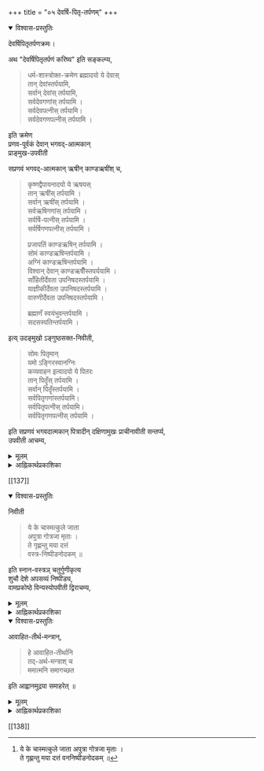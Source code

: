 +++
title = "०५ देवर्षि-पितृ-तर्पणम्"
+++

<details open><summary>विश्वास-प्रस्तुतिः</summary>

देवर्षिपितृतर्पणक्रमः।  

अथ "देवर्षिपितृतर्पणं करिष्य" इति सङ्कल्प्य,

> धर्म-शास्त्रोक्त-क्रमेण ब्रह्मादयो ये देवास्  
> तान् देवांस्तर्पयामि,  
> सर्वान् देवांस् तर्पयामि,  
> सर्वदेवगणांस् तर्पयामि ।  
> सर्वदेवपत्नीस् तर्पयामि।  
> सर्वदेवगणपत्नीस् तर्पयामि । 

इति क्रमेण  
प्रणव-पूर्वकं देवान् भगवद्-आत्मकान्  
प्राङ्मुख-उपवीती  

सप्रणवं भगवद्-आत्मकान् ऋषीन् काण्डऋषींश् च, 

> कृष्णद्वैपायनादयो ये ऋषयस्  
> तान् ऋषींस् तर्पयामि ।  
> सर्वान् ऋषींस् तर्पयामि ।  
> सर्वऋषिगणांस् तर्पयामि ।  
> सर्वर्षि-पत्नीस् तर्पयामि ।  
> सर्वर्षिगणपत्नीस् तर्पयामि ।  
> 
> प्रजापतिं काण्डऋषिन् तर्पयामि ।  
> सोमं काण्डऋषिन्तर्पयामि ।  
> अग्निं काण्डऋषिन्तर्पयामि ।  
> विश्वान् देवान् काण्डऋषीँस्तपर्ययामि ।  
> साँहितीर्देवता उपनिषदस्तर्पयामि ।  
> याज्ञीकीर्देवता उपनिषदस्तर्पयामि ।  
> वारुणीर्देवता उपनिषदस्तर्पयामि ।  
> 
> ब्रह्माणँ स्वयंभुवन्तर्पयामि ।  
> सदसस्पतिन्तर्पयामि । 

इत्य् उदङ्मुखो ऽङ्गुष्ठसक्त-निवीती, 

> सोमः पितृमान्  
> यमो ऽङ्गिरस्वानग्निः  
> कव्यवाहन इत्यादयो ये पितरः  
> तान् पितॄँस् तर्पयामि ।  
> सर्वान् पितॄँस्तर्पयामि ।  
> सर्वपितृगणांस्तर्पयामि।  
> सर्वपितृपत्नीस् तर्पयामि।  
> सर्वपितृगणपत्नीस् तर्पयामि । 

इति सप्रणवं भगवदात्मकान् पित्रादीन् दक्षिणामुखः प्राचीनावीती सन्तर्प्य,  
उपवीती आचम्य,
</details>

<details><summary>मूलम्</summary>

देवर्षिपितृतर्पणक्रमः।  

अथ "देवर्षिपितृतर्पणं करिष्य" इति सङ्कल्प्य,

> धर्मशास्त्रोक्तक्रमेण ब्रह्मादयो ये देवास्तान् देवांस्तर्पयामि, सर्वान् देवांस्तर्पयामि, सर्वदेवगणांस्तर्पयामि । सर्वदेवपत्नीस्तर्पयामि। सर्वदेवगणपत्नीस् तर्पयामि । 

इति क्रमेण प्रणवपूर्वकं देवान् भगवदात्मकान् प्राङ्मुख-उपवीती सप्रणवं भगवद्-आत्मकान् ऋषीन् काण्डऋषींश्च, कृष्णद्वैपायनादयो ये ऋषयस्तानृषींस्तर्पयामि । सर्वानृषींस्तर्पयामि । सर्वऋषिगणांस्तर्पयामि । सर्वर्षि-पत्नीस्तर्पयामि । सर्वर्षिगणपत्नीस्तर्पयामि । प्रजापतिं काण्डऋषिन्तर्पयामि । सोमं काण्डऋषिन्तर्पयामि । अग्निं काण्डऋषिन्तर्पयामि । विश्वान् देवान् काण्डऋषीँस्तपर्ययामि । साँहितीर्देवता उपनिषदस्तर्पयामि । याज्ञीकीर्देवता उपनिषदस्तर्पयामि । वारुणीर्देवता उपनिषदस्तर्पयामि । ब्रह्माणँ स्वयंभुवन्तर्पयामि । सदसस्पतिन्तर्पयामि । इत्युदङ्मुखोऽङ्गुष्ठसक्तनिवीती, सोमः पितृमान्यमोङ्गिरस्वानग्निः कव्यवाहन इत्यादयो ये पितरः तान् पितॄँस्तर्पयामि । सर्वान् पितॄँस्तर्पयामि । सर्वपितृगणांस्तर्पयामि। सर्वपितृपत्नीस्तर्पयामि। सर्वपितृगणपत्नीस्तर्पयामि । इति सप्रणवं भगवदात्मकान् पित्रादीन् दक्षिणामुखः प्राचीनावीती सन्तर्प्य, उपवीती आचम्य,
</details> 

<details><summary>आह्निकार्थप्रकाशिका</summary>

देवादितर्पणान्याह - **देवर्षिपितृतर्पणम्** इत्यादिना ।  
तदुक्तम् 

> तत आधार-शक्त्यादि-पार्षदान्तान्  
> देवर्षिपितॄंश् च भगवदात्मकान् ध्यात्वा  
> प्रणवपूर्वकैस् तत्-तन्-नामभिस् सन्तर्प्य

इति । 

[[136]]

> तत आधार-शक्त्य्-आदींस्  
**तर्पयित्वा** स्वनामभिः ।  
नमोऽन्तैः प्रणवोपेतैर्  
**निष्पीड्य** स्नान-शाटिकाम् ॥  

> श्रुति-स्मृत्य्-उदितं कर्म  
यावच्-छक्ति परात्मनः ।  
आराधनत्वेनापाद्य  
सोर्ध्व-पुण्ड्रश् च **तर्पयेत्** ॥ 
मन्त्रैर् आधारशक्त्यादि-  
पारिषदान्तसंस्थितैः । 

इति वङ्गिवंशेश्वर-भट्टारक-वचनान्य् अत्रानुसन्धेयानि । 

> नारायणात्मकान् देवान्  
ऋषीन् **सन्तर्पयेत्** पितॄन् ।  
तत आधारशक्त्यादीन्  
सर्वान् पारिषदान्तकान् ॥ 

इति नारायण-मुन्युक्तौ  
देवर्षि-पितृ-तर्पणानन्तरम्  
आधारशक्त्य्-आदि-तर्पणावगमे ऽप्य्  
आचार्यपादैः नाथ-यामुन-पूर्णादि-सम्प्रदायानुसारिभिर्  
अनुगृहीत-प्रकारेणाधारशक्त्यादितर्पणानन्तरं देवादि-तर्पणोपदेशः ।

यत् तु कैश्चित् ब्रह्मयज्ञानन्तरं देवादितर्पणं कार्यम् इत्युक्तं;  
तदाचार्यपाद-श्रीसूक्ति-विरुद्धम् इत्य् उपेक्ष्यम् ।

यजुश्शाखिनान्तु काण्डानुक्रमण्यां काण्डर्षितर्पणम् उक्तं - 

> अथ काण्डऋषीन् एतान्  
उदकाञ्जलिभिश् शुचिः ।  
अव्यग्रस्तर्पयेन् नित्यं  
मन्त्रैः पर्वाष्टमीषु च ॥ 

अत्र कपर्दिस्वामी - 

> काण्डर्षितर्पणं नित्यम्  
उपेतेन निवीतिना ।  
वार्यञ्जलिभिर् अन्यैश् च  
कार्यं पर्वाष्टमीषु च ॥  
तर्पणन् तु द्विजः कुर्यात्  
प्रत्यहं स्नातकस् ततः ।  
देवेभ्यश्च ऋषिभ्यश्च  
पितृभ्यश्च यथाक्रमम् ॥ 

इति शातातपादिभिर् उक्तेषु तर्पणीयेषु  
यथास्वशाखं व्यवस्था ऽनुसन्धातव्या 

इति रत्नाकरवचनान्यत्र भाव्यानि ।  
यद् अपरोक्तं -  

>> जीवपितृकस्य पितृतर्पणं न कार्यम् । 
>
> कव्य-वाड् अनलस् सोमो  
यमश्चैवार्यमा तथा ।  
अग्निष्वात्तास् सोमपाश् च  
तता बर्हिषदोऽपि च ।  
यदि स्याज् जीव-पितृक  
एतान् सन्तर्पयेन् नवा ॥ 
>
> इति विकल्पोक्तेर् अननुष्ठाने प्रत्यवायाभावात्, 
>
>> अक्रियावद्-अनर्थाय  
>> तत्तु कर्म समाचरेत् 
>
> इति प्रपन्नान् प्रतिनियमात् 

इति,  
तद् अयुक्तं -  
जीवपितृकेष्व् अपि  
पितृतर्पणानुष्ठान-दर्शनेनोक्त-विकल्पस्याचार-व्यवस्थिततया  
'येनास्य पितरो याता' इति वचनेनावश्यकतया ऽकरणे  
प्रत्यवायस्य दुर्वारत्वात् ।
</details> 

[[137]]

<details open><summary>विश्वास-प्रस्तुतिः</summary>

निवीती 

> ये के चास्मत्कुले जाता  
अपुत्रा गोत्रजा मृताः ।  
ते गृह्णन्तु मया दत्तं  
वस्त्र-निष्पीडनोदकम् ॥ 

इति स्नान-वस्त्रञ् चतुर्गुणीकृत्य  
शुचौ देशे अपसव्यं निष्पीड्य,  
वामप्रकोष्ठे विन्यस्योपवीती द्विराचम्य,

</details>

<details><summary>मूलम्</summary>

निवीती [^७] ये के चास्मदिति स्नानवस्त्रञ्चतुर्गुणीकृत्य शुचौ देशे अपसव्यं निष्पीड्य, वामप्रकोष्ठे विन्यस्योपवीती द्विराचम्य,

[^७]: ये के चास्मत्कुले जाता अपुत्रा गोत्रजा मृताः ।  
ते गृह्णन्तु मया दत्तं वननिष्पीडनोदकम् ॥
</details>

<details><summary>आह्निकार्थप्रकाशिका</summary>

अथ वस्त्रनिष्पीडनमाह - **निवीती ये के चास्मदि**त्यादिना । तदुक्तं - 

> शुचौ स्थले स्नान-वस्त्रं  
> निवीती निष्पीड्याचम्य 

इति ।

> ये के चास्मत्कुले जाता  
> इति मन्त्रेण मानवः 

इति रत्नाकराद्युदाहृत-वचनाद् आचाराच्च  
तन्-मन्त्र-करणकम् एव वस्त्रनिष्पीडनं कर्तव्यं,  
स च मन्त्रः कार्ष्णाजनिनोक्त इति मुक्ताफलोदाहृतम् ।  
एतेनामन्त्रकं वस्त्रनिष्पीडनम् इत्य् अन्योक्तं परास्तम् ।
</details>

<details open><summary>विश्वास-प्रस्तुतिः</summary>

आवाहित-तीर्थ-मन्त्रान्,

> हे आवाहित-तीर्थानि  
> तद्-अर्थ-मन्त्राश् च  
> ममात्मनि समागच्छत 

इति आह्वानमुद्रया समाहरेत् ॥
</details>

<details><summary>मूलम्</summary>

आवाहिततीर्थमन्त्रान्,

> हे आवाहिततीर्थानि तदर्थमन्त्राश्च ममात्मनि समागच्छत 

इति आह्वानमुद्रया समाहरेत् ॥
</details>

<details><summary>आह्निकार्थप्रकाशिका</summary>

अथावाहिततीर्थमन्त्रसमाहरणमाह - **आवाहिततीर्थमन्त्रानि**ति । तदुक्तं — 

> आवाहित-तीर्थमन्त्रांश् च स्वात्मनि समाहरेत् 

इति । 

> आवाहिताश्च गङ्गाद्यास्  
तत्तन्मन्त्रगणास्तथा ।  
अनुज्ञाप्य समारोप्य  
स्वात्मन्येव समाहितः ॥ 

इति वङ्गिवंशेश्वरोक्तमिह भाव्यम्॥
</details>

[[138]]